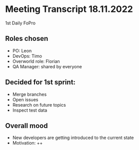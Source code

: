 # Meeting Transcript 18.11.2022

1st Daily FoPro



## Roles chosen

- PO: Leon
- DevOps: Timo
- Overworld role: Florian
- QA Manager: shared by everyone

## Decided for 1st sprint:

- Merge branches
- Open issues
- Research on future topics
- Inspect test data

## Overall mood

- New developers are getting introduced to the current state
- Motivation: ++